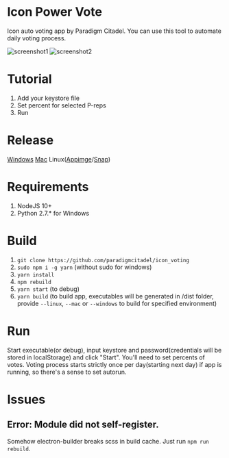 # Icon Power Vote
Icon auto voting app by Paradigm Citadel. You can use this tool to automate daily voting process.

![screenshot1](https://github.com/paradigmcitadel/icon_voting/blob/master/screens/1.PNG)
![screenshot2](https://github.com/paradigmcitadel/icon_voting/blob/master/screens/2.PNG)

# Tutorial
1) Add your keystore file 
2) Set percent for selected P-reps
3) Run 

# Release 
[Windows](https://github.com/paradigmcitadel/icon_voting/releases/download/0.1.1/Icon.Power.Vote.Setup.0.1.1.exe)
[Mac](https://github.com/paradigmcitadel/icon_voting/releases/download/0.1.1/Icon.Power.Vote-0.1.1.dmg) 
Linux([Appimge](https://github.com/paradigmcitadel/icon_voting/releases/download/0.1.1/Icon.Power.Vote-0.1.1.AppImage)/[Snap](https://github.com/paradigmcitadel/icon_voting/releases/download/0.1.1/icon_voting_0.1.1_amd64.snap))

# Requirements
1. NodeJS 10+
2. Python 2.7.* for Windows

# Build
1. `git clone https://github.com/paradigmcitadel/icon_voting`
2. `sudo npm i -g yarn` (without sudo for windows)
3. `yarn install`
4. `npm rebuild`
5. `yarn start` (to debug)
6. `yarn build` (to build app, executables will be generated in /dist folder, provide `--linux`, `--mac` or `--windows` to build for specified environment)

# Run
Start executable(or debug), input keystore and password(credentials will be stored in localStorage) and click "Start".
You'll need to set percents of votes. 
Voting process starts strictly once per day(starting next day) if app is running, so there's a sense to set autorun.

# Issues
## Error: Module did not self-register.
Somehow electron-builder breaks scss in build cache.
Just run `npm run rebuild`.
